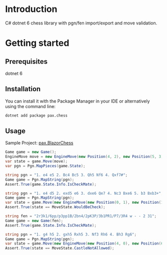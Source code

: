 # Introduction

C# dotnet 6 chess library with pgn/fen import/export and move validation.

# Getting started
## Prerequisites
dotnet 6

## Installation
You can install it with the Package Manager in your IDE or alternatively using the command line:

```bash
dotnet add package pax.chess
```
## Usage

Sample Project: [pax.BlazorChess](https://github.com/ipax77/pax.BlazorChess)

```csharp
Game game = new Game();
EngineMove move = new EngineMove(new Position(4, 2), new Position(5, 3));
var state = game.Move(move);
var pgn = Pgn.MapPieces(game.State);
```
```csharp
string pgn = "1. e4 e5 2. Bc4 Bc5 3. Qh5 Nf6 4. Qxf7#";
Game game = Pgn.MapString(pgn);
Assert.True(game.State.Info.IsCheckMate);

```
```csharp
string pgn = "1. e4 d5 2. exd5 e6 3. dxe6 Qe7 4. Nc3 Bxe6 5. b3 Bxb3+";
Game game = Pgn.MapString(pgn);
var state = game.Move(new EngineMove(new Position(0, 1), new Position(1, 2)));
Assert.True(state == MoveState.WouldBeCheck);
```
```csharp
string fen = "2r3k1/6pp/p3pp1B/2bn4/2pK3P/3b1PR1/P7/3R4 w - - 2 31";
Game game = new Game(fen);
Assert.True(game.State.Info.IsCheckMate);

```
```csharp
string pgn = "1. g4 h5 2. gxh5 Rxh5 3. Nf3 Rh6 4. Bh3 Rg6";
Game game = Pgn.MapString(pgn);
var state = game.Move(new EngineMove(new Position(4, 0), new Position(6, 0)));
Assert.True(state == MoveState.CastleNotAllowed);
```
